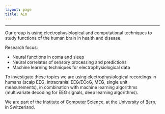 ```yaml
---
layout: page
title: Aim
---
```



---

Our group is using electrophysiological and computational techniques to study functions of the human brain in health and disease. 

Research focus:

* Neural functions in coma and sleep
* Neural correlates of sensory processing and predictions
* Machine learning techniques for electrophysiological data

To investigate these topics we are using electrophysiological recordings in humans (scalp EEG, intracranial EEG/ECoG, MEG, single unit measurements), in combination with machine learning algorithms (multivariate decoding for EEG signals, deep learning algorithms).

We are part of the [Institute of Computer Science](https://www.inf.unibe.ch/index_eng.html), at the [University of Bern](https://www.inf.unibe.ch/index_eng.html), in Switzerland.
